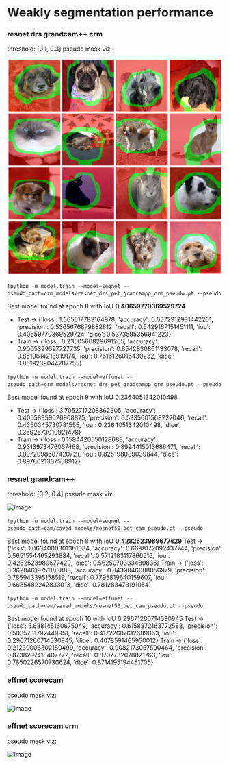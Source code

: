 # Weakly segmentation performance

### resnet drs grandcam++ crm

threshold: [0.1, 0.3] pseudo mask viz:

![Image](ablation_tools/viz/resnet_gradcam_crm.png)

```!python -m model.train --model=segnet --pseudo_path=crm_models/resnet_drs_pet_gradcampp_crm_pseudo.pt --pseudo```

Best model found at epoch 8 with IoU **0.40659770369529724**
- Test -> {'loss': 1.565517783164978, 'accuracy': 0.6572912931442261, 'precision': 0.5365676879882812, 'recall': 0.5429167151451111, 'iou': 0.40659770369529724, 'dice': 0.5373595356941223} 
- Train -> {'loss': 0.2350560829691265, 'accuracy': 0.9005399597727735, 'precision': 0.8542830861133078, 'recall': 0.8510614218919174, 'iou': 0.7616126016430232, 'dice': 0.8519239044707755}

```!python -m model.train --model=effunet --pseudo_path=crm_models/resnet_drs_pet_gradcampp_crm_pseudo.pt --pseudo```

Best model found at epoch 9 with IoU 0.2364051342010498
- Test -> {'loss': 3.7052717208862305, 'accuracy': 0.40558359026908875, 'precision': 0.5335601568222046, 'recall': 0.4350345730781555, 'iou': 0.2364051342010498, 'dice': 0.3692573010921478} 
- Train -> {'loss': 0.1584420550128688, 'accuracy': 0.9313973476057468, 'precision': 0.8994415013686471, 'recall': 0.8972098687420721, 'iou': 0.825198089039844, 'dice': 0.8976621337558912}


### resnet grandcam++

threshold: [0.2, 0.4] pseudo mask viz:

![Image](ablation_tools/viz/resnet_gradcam.png)

```!python -m model.train --model=segnet --pseudo_path=cam/saved_models/resnet50_pet_cam_pseudo.pt --pseudo```

Best model found at epoch 8 with IoU **0.4282523989677429**
Test -> {'loss': 1.0634000301361084, 'accuracy': 0.6698172092437744, 'precision': 0.5651554465293884, 'recall': 0.5712183117866516, 'iou': 0.4282523989677429, 'dice': 0.5625070333480835} 
Train -> {'loss': 0.36284619751183883, 'accuracy': 0.8439846088056979, 'precision': 0.785943395158519, 'recall': 0.7795819640159607, 'iou': 0.6685482242833013, 'dice': 0.781283473191054} 

```!python -m model.train --model=effunet --pseudo_path=cam/saved_models/resnet50_pet_cam_pseudo.pt --pseudo```

Best model found at epoch 10 with IoU 0.29671260714530945
Test -> {'loss': 5.688145160675049, 'accuracy': 0.6158372163772583, 'precision': 0.5035731792449951, 'recall': 0.41722607612609863, 'iou': 0.29671260714530945, 'dice': 0.4078591465950012} 
Train -> {'loss': 0.21230006302180499, 'accuracy': 0.9082173067590464, 'precision': 0.8738297418407772, 'recall': 0.8707732078821763, 'iou': 0.7850226570730624, 'dice': 0.8714195194451705}


### effnet scorecam

pseudo mask viz:

![Image](ablation_tools/viz/effnet_scorecam.png)


### effnet scorecam crm
pseudo mask viz:

![Image](ablation_tools/viz/effnet_scorecam_crm.png)
